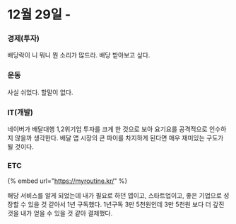 # 12월 29일 -

### 경제\(투자\)

배당락이 니 뭐니 뭔 소리가 많드라. 배당 받아보고 싶다.

### 운동

사실 쉬었다. 할말이 없다.

### IT\(개발\)

네이버가 배달대행 1,2위기업 투자를 크게 한 것으로 보아 요기요를 공격적으로 인수하지 않을까 생각한다. 배달 앱 시장의 큰 파이를 차지하게 된다면 매우 재미있는 구도가 될 것이다. 

### ETC

{% embed url="https://myroutine.kr/" %}

해당 서비스를 알게 되었는데 내가 필요로 하던 앱이고, 스타트업이고, 좋은 기업으로 성장할 수 있을 것 같아서 1년 구독했다. 1년구독 3만 5천원인데 3만 5천원 보다 더 갚진 것을 내가 얻을 수 있을 것 같아 결제했다.

